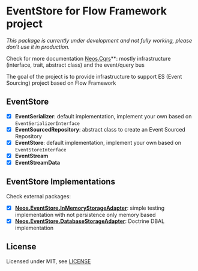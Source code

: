 # EventStore for Flow Framework project

_This package is currently under development and not fully working, please don't use it in production._

Check for more documentation [Neos.Cqrs](https://github.com/neos/Neos.Cqrs)**: mostly infrastructure (interface, trait, abstract class) and the event/query bus

The goal of the project is to provide infrastructure to support ES (Event Sourcing) project based on Flow Framework

## EventStore

* [x] **EventSerializer**: default implementation, implement your own based on ```EventSerializerInterface```
* [x] **EventSourcedRepository**: abstract class to create an Event Sourced Repository
* [x] **EventStore**: default implementation, implement your own based on ```EventStoreInterface```
* [x] **EventStream**
* [x] **EventStreamData**

## EventStore Implementations

Check external packages:

* [x] **[Neos.EventStore.InMemoryStorageAdapter](https://github.com/dfeyer/Neos.EventStore.InMemoryStorageAdapter)**: simple testing implementation with not persistence only memory based
* [x] **[Neos.EventStore.DatabaseStorageAdapter](https://github.com/dfeyer/Neos.EventStore.DatabaseStorageAdapter)**: Doctrine DBAL implementation

License
-------

Licensed under MIT, see [LICENSE](LICENSE)
